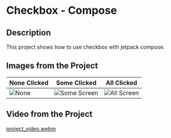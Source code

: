# Checkbox - Compose

Description
-------------

<p>
This project shows how to use checkbox with jetpack compose.  <p>

## Images from the Project

| None Clicked | Some Clicked | All Clicked |
| ----------- | ---------------- | ---------------- |
| ![None](https://github.com/enesokurterzi/YT_checkbox_compose/assets/113862251/5400553b-f168-4fde-a106-ad1b04dbf823) | ![Some Screen](https://github.com/enesokurterzi/YT_checkbox_compose/assets/113862251/00c4e49a-5865-415e-a9d8-3085bc0c64a6) | ![All Screen](https://github.com/enesokurterzi/YT_checkbox_compose/assets/113862251/98020818-c6a6-49d6-bcea-9ce43374c83b)


## Video from the Project

[project_video.webm](https://github.com/enesokurterzi/YT_checkbox_compose/assets/113862251/e1f7603a-2d6b-4fba-aab9-148c10fb828c)


